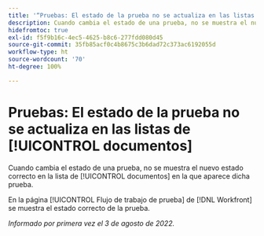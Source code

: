 ```yaml
---
title: '“Pruebas: El estado de la prueba no se actualiza en las listas de documentos”'
description: Cuando cambia el estado de una prueba, no se muestra el nuevo estado correcto en la lista de documentos en la que aparece dicha prueba.
hidefromtoc: true
exl-id: f5f9b16c-4ec5-4625-b8c6-277fdd080d45
source-git-commit: 35fb85acf0c4b8675c3b6dad72c373ac6192055d
workflow-type: ht
source-wordcount: '70'
ht-degree: 100%

---
```


# Pruebas: El estado de la prueba no se actualiza en las listas de [!UICONTROL documentos]

<!--Won't fix tab, article live by request-->

Cuando cambia el estado de una prueba, no se muestra el nuevo estado correcto en la lista de [!UICONTROL documentos] en la que aparece dicha prueba.

En la página [!UICONTROL Flujo de trabajo de prueba] de [!DNL Workfront] se muestra el estado correcto de la prueba.

_Informado por primera vez el 3 de agosto de 2022._
